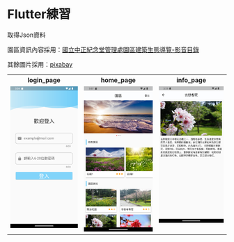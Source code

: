 # Flutter練習

取得Json資料

園區資訊內容採用：[國立中正紀念堂管理處園區建築生態導覽-影音目錄](https://data.gov.tw/dataset/160218)

其餘圖片採用：[pixabay](https://pixabay.com/)

<table>
  <tr>
    <th>login_page</th>
    <th>home_page</th>
    <th>info_page</th>
  </tr>
  <tr>
    <td valign="top">
        <img src="https://github.com/HuiLingDD/Flutter_Training/blob/master/login_page.png"/>
    </td>
    <td valign="top">
        <img src="https://github.com/HuiLingDD/Flutter_Training/blob/master/home_page.png"/>
    </td>
    <td valign="top">
        <img src="https://github.com/HuiLingDD/Flutter_Training/blob/master/info_page.png"/>
    </td>
  </tr>
</table>
